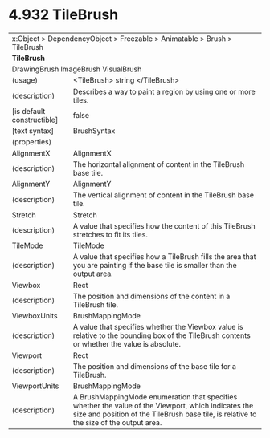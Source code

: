 <html dir="LTR" xmlns:mshelp="http://msdn.microsoft.com/mshelp" xmlns:ddue="http://ddue.schemas.microsoft.com/authoring/2003/5" xmlns:xlink="http://www.w3.org/1999/xlink" xmlns:tool="http://www.microsoft.com/tooltip">

<body>
 <input type="hidden" id="userDataCache" class="userDataStyle">
 <input type="hidden" id="hiddenScrollOffset">
 <img id="dropDownImage" style="display:none; height:0; width:0;" src="../local/drpdown.gif">
 <img id="dropDownHoverImage" style="display:none; height:0; width:0;" src="../local/drpdown_orange.gif">
 <img id="collapseImage" style="display:none; height:0; width:0;" src="../local/collapse.gif">
 <img id="expandImage" style="display:none; height:0; width:0;" src="../local/exp.gif">
 <img id="collapseAllImage" style="display:none; height:0; width:0;" src="../local/collall.gif">
 <img id="expandAllImage" style="display:none; height:0; width:0;" src="../local/expall.gif">
 <img id="copyImage" style="display:none; height:0; width:0;" src="../local/copycode.gif">
 <img id="copyHoverImage" style="display:none; height:0; width:0;" src="../local/copycodeHighlight.gif">
 <div id="header"><h1 class="heading">4.932 TileBrush</h1></div>

 <div id="mainSection">
 <div id="mainBody">
 <div id="allHistory" class="saveHistory" onsave="saveAll()" onload="loadAll()"></div>
 <p xmlns:wsd="http://wsdev.schemas.microsoft.com/authoring/2008/2" xmlns:msxsl="urn:schemas-microsoft-com:xslt" xmlns:script="urn:script" xmlns:build="urn:build">
 </p>
 <div id="sectionSection0" class="section" name="collapseableSection">
 <content xmlns="http://ddue.schemas.microsoft.com/authoring/2003/5" xmlns:wsd="http://wsdev.schemas.microsoft.com/authoring/2008/2" xmlns:msxsl="urn:schemas-microsoft-com:xslt" xmlns:script="urn:script" xmlns:build="urn:build">
 </content>
 </div>
 <div id="sectionSection1" class="section" name="collapseableSection">
 <content xmlns="http://ddue.schemas.microsoft.com/authoring/2003/5" xmlns:wsd="http://wsdev.schemas.microsoft.com/authoring/2008/2" xmlns:msxsl="urn:schemas-microsoft-com:xslt" xmlns:script="urn:script" xmlns:build="urn:build">
 <table class="ProtocolAuthoredTable" xmlns="">
 <tr><td colspan="2">
<mshelp:link keywords="c0d383e4-fcdb-4546-a06b-81c262fe2a5e" tabindex="0">x:Object</mshelp:link> &gt; <mshelp:link keywords="44a6e58f-41e0-4602-b1d2-75a9b44a5acb" tabindex="0">DependencyObject</mshelp:link> &gt; <mshelp:link keywords="14abf0ee-8f63-4ed1-80bd-0b71e55f11cb" tabindex="0">Freezable</mshelp:link> &gt; <mshelp:link keywords="4853919b-6874-4e1c-9343-c5cac9c192f9" tabindex="0">Animatable</mshelp:link> &gt; <mshelp:link keywords="ead6b659-5396-4645-ae34-3aea9fd1c88e" tabindex="0">Brush</mshelp:link> &gt; <mshelp:link keywords="0f6e0326-16b4-4094-8435-2779830a9056" tabindex="0">TileBrush</mshelp:link> </td>
 </tr>
 <tr><td colspan="2">
 <b>TileBrush</b> </td>
 </tr>
 <tr><td colspan="2">
<mshelp:link keywords="c342c156-648e-4540-886f-64cf2b41b286" tabindex="0">DrawingBrush</mshelp:link> <mshelp:link keywords="d55aa923-278b-4abc-bff1-8f47ae2f17c1" tabindex="0">ImageBrush</mshelp:link> <mshelp:link keywords="a188eab1-bdb9-46e6-bfa5-fb9137830816" tabindex="0">VisualBrush</mshelp:link> </td>
 </tr>
 <tr><td><div class="indent0">(usage)</div></td>
 <td>&lt;TileBrush&gt; string &lt;/TileBrush&gt;</td>
 </tr>
 <tr><td><div class="indent0">(description)</div></td>
 <td>Describes a way to paint a region by using one or more tiles.</td>
 </tr>
 <tr><td><div class="indent0">[is default constructible]</div></td>
 <td>false</td>
 </tr>
 <tr><td><div class="indent0">[text syntax]</div></td>
 <td><mshelp:link keywords="37521a6f-1cfb-461a-897f-1dd42b82e52c" tabindex="0">BrushSyntax</mshelp:link></td>
 </tr>
 <tr><td><div class="indent0">(properties)</div></td>
 <td></td>
 </tr>
 <tr><td><div class="indent2">AlignmentX</div></td>
 <td><mshelp:link keywords="840681d0-668c-46be-94d3-78ecc6893334" tabindex="0">AlignmentX</mshelp:link></td>
 </tr>
 <tr><td><div class="indent4">(description)</div></td>
 <td>The horizontal alignment of content in the TileBrush base tile.</td>
 </tr>
 <tr><td><div class="indent2">AlignmentY</div></td>
 <td><mshelp:link keywords="67fdcb9b-d2ba-47b4-9aea-3b238b5c8b70" tabindex="0">AlignmentY</mshelp:link></td>
 </tr>
 <tr><td><div class="indent4">(description)</div></td>
 <td>The vertical alignment of content in the TileBrush base tile.</td>
 </tr>
 <tr><td><div class="indent2">Stretch</div></td>
 <td><mshelp:link keywords="554fe92e-f40e-4945-bcca-571b63fa9990" tabindex="0">Stretch</mshelp:link></td>
 </tr>
 <tr><td><div class="indent4">(description)</div></td>
 <td>A value that specifies how the content of this TileBrush stretches to fit its tiles.</td>
 </tr>
 <tr><td><div class="indent2">TileMode</div></td>
 <td><mshelp:link keywords="f2050376-e53a-4a00-8529-eccc7fd9f095" tabindex="0">TileMode</mshelp:link></td>
 </tr>
 <tr><td><div class="indent4">(description)</div></td>
 <td>A value that specifies how a TileBrush fills the area that you are painting if the base tile is smaller than the output area.</td>
 </tr>
 <tr><td><div class="indent2">Viewbox</div></td>
 <td><mshelp:link keywords="51b07607-31d5-4acc-81bf-c3b53696e29f" tabindex="0">Rect</mshelp:link></td>
 </tr>
 <tr><td><div class="indent4">(description)</div></td>
 <td>The position and dimensions of the content in a TileBrush tile.</td>
 </tr>
 <tr><td><div class="indent2">ViewboxUnits</div></td>
 <td><mshelp:link keywords="e6b1c51b-09e1-4cee-83e5-d07ee4a45e66" tabindex="0">BrushMappingMode</mshelp:link></td>
 </tr>
 <tr><td><div class="indent4">(description)</div></td>
 <td>A value that specifies whether the Viewbox value is relative to the bounding box of the TileBrush contents or whether the value is absolute.</td>
 </tr>
 <tr><td><div class="indent2">Viewport</div></td>
 <td><mshelp:link keywords="51b07607-31d5-4acc-81bf-c3b53696e29f" tabindex="0">Rect</mshelp:link></td>
 </tr>
 <tr><td><div class="indent4">(description)</div></td>
 <td>The position and dimensions of the base tile for a TileBrush.</td>
 </tr>
 <tr><td><div class="indent2">ViewportUnits</div></td>
 <td><mshelp:link keywords="e6b1c51b-09e1-4cee-83e5-d07ee4a45e66" tabindex="0">BrushMappingMode</mshelp:link></td>
 </tr>
 <tr><td><div class="indent4">(description)</div></td>
 <td>A BrushMappingMode enumeration that specifies whether the value of the Viewport, which indicates the size and position of the TileBrush base tile, is relative to the size of the output area.</td>
 </tr>
</table>
 </content>
 </div>
 <!--[if gte IE 5]>
 <tool:tip element="languageFilterToolTip" avoidmouse="false"/>
 <![endif]-->
 </div>
 <a name="feedback"></a><span></span>
 </div>
</body></html>
